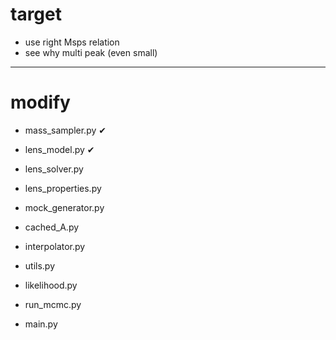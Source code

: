 # target

- use right Msps relation
- see why multi peak (even small)

---------------
# modify





- mass_sampler.py      &#x2714;
- lens_model.py        &#x2714;
- lens_solver.py  
- lens_properties.py
- mock_generator.py

- cached_A.py 
- interpolator.py
- utils.py

- likelihood.py
- run_mcmc.py
- main.py
